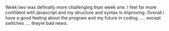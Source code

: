 
Week two was definatly more challenging than week one.  I feel far more confident with javascript and my structure and syntax is improving.  Overall i have a good feeling about the program and my future in coding ..... except switches .... theyre bad news.